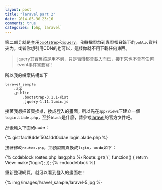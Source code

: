 ```yaml
---
layout: post
title: "laravel part 2"
date: 2014-05-30 23:16
comments: true
categories: [php, laravel]
---
```


第二部分就是套用[bootstrap](http://getbootstrap.com/)和[jquery](http://jquery.com/)，我將檔案放到專案根目錄下的`public`資料夾內。或者你想引用CDN的也可以，這樣你就不用下載任何東西。

> jquery其實應該是用不到，只是習慣都會載入而已，接下來也不會有任何event事件需要寫！

所以我的檔案結構如下

```
laravel_sample
	⌞app
	⌞public
		⌞bootstrap-3.1.1-dist
		⌞jquery-1.11.1.min.js	
```

接著我想把首頁換掉，換成登入的畫面，所以先在`app/views`下建立一個`login.blade.php`，至於`blade`是什麼，請參考[laravel](http://laravel.com/docs)的官方文件吧。

然後輸入下面的code：

{% gist fac184def5041dd0cdae login.blade.php %}

接著修改`routes.php`，把預設首頁換成`login`，code如下：

{% codeblock routes.php lang:php %}
Route::get('/', function()
{
	return View::make('login');
});
{% endcodeblock %}

重新整理網頁，就可以看到登入的畫面啦！

{% img /images/laravel_sample/laravel-5.jpg %}